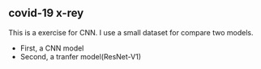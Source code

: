 ## covid-19 x-rey

This is a exercise for CNN. 
I use a small dataset for compare two models.
- First, a CNN model 
- Second, a tranfer model(ResNet-V1)

